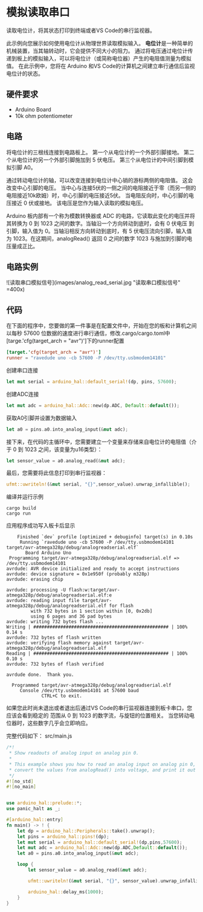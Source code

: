 # 模拟读取串口
读取电位计，将其状态打印到终端或者VS Code的串行监视器。

此示例向您展示如何使用电位计从物理世界读取模拟输入。 **电位计**是一种简单的机械装置，当其轴转动时，它会提供不同大小的阻力。 通过将电压通过电位计传递到板上的模拟输入，可以将电位计（或简称电位器）产生的电阻值测量为模拟值。 在此示例中，您将在 Arduino 和VS Code的计算机之间建立串行通信后监视电位计的状态。

## 硬件要求
- Arduino Board
- 10k ohm potentiometer

## 电路
将电位计的三根线连接到电路板上。 第一个从电位计的一个外部引脚接地。 第二个从电位计的另一个外部引脚施加到 5 伏电压。 第三个从电位计的中间引脚到模拟引脚 A0。 

通过转动电位计的轴，可以改变连接到电位计中心销的游标两侧的电阻值。 这会改变中心引脚的电压。 当中心与连接5伏的一侧之间的电阻接近于零（而另一侧的电阻接近10k欧姆）时，中心引脚的电压接近5伏。 当电阻反向时，中心引脚的电压接近 0 伏或接地。 该电压是您作为输入读取的模拟电压。 

Arduino 板内部有一个称为模数转换器或 ADC 的电路，它读取此变化的电压并将其转换为 0 到 1023 之间的数字。当轴沿一个方向转动到底时，会有 0 伏电压 到引脚，输入值为 0。当轴沿相反方向转动到底时，有 5 伏电压流向引脚，输入值为 1023。在这期间，analogRead() 返回 0 之间的数字 1023 与施加到引脚的电压量成正比。

## 电路实例
![读取串口模拟信号](images/analog_read_serial.jpg "读取串口模拟信号" =400x)

## 代码
在下面的程序中，您要做的第一件事是在配置文件中，开始在您的板和计算机之间以每秒 57600 位数据的速度进行串行通信，修改.cargo/cargo.toml中[targe.'cfg(target_arch = "avr")']下的runner配置
```toml
[target.'cfg(target_arch = "avr")']
runner = "ravedude uno -cb 57600 -P /dev/tty.usbmodem14101"
```
创建串口连接
```rust
let mut serial = arduino_hal::default_serial!(dp, pins, 57600);
```
创建ADC连接
```rust
let mut adc = arduino_hal::Adc::new(dp.ADC, Default::default());
```
获取A0引脚并设置为数据输入
```rust
let a0 = pins.a0.into_analog_input(&mut adc);
```
接下来，在代码的主循环中，您需要建立一个变量来存储来自电位计的电阻值（介于 0 到 1023 之间，该变量为u16类型）：
```rust
let sensor_value = a0.analog_read(&mut adc);
```
最后，您需要将此信息打印到串行监视器：
```rust
ufmt::uwriteln!(&mut serial, "{}",sensor_value).unwrap_infallible();
```
编译并运行示例
```shell
cargo build
cargo run
```
应用程序成功写入板卡后显示
```
    Finished `dev` profile [optimized + debuginfo] target(s) in 0.10s
     Running `ravedude uno -cb 57600 -P /dev/tty.usbmodem14101 target/avr-atmega328p/debug/analogreadserial.elf`
       Board Arduino Uno
 Programming target/avr-atmega328p/debug/analogreadserial.elf => /dev/tty.usbmodem14101
avrdude: AVR device initialized and ready to accept instructions
avrdude: device signature = 0x1e950f (probably m328p)
avrdude: erasing chip

avrdude: processing -U flash:w:target/avr-atmega328p/debug/analogreadserial.elf:e
avrdude: reading input file target/avr-atmega328p/debug/analogreadserial.elf for flash
         with 732 bytes in 1 section within [0, 0x2db]
         using 6 pages and 36 pad bytes
avrdude: writing 732 bytes flash ...
Writing | ################################################## | 100% 0.14 s 
avrdude: 732 bytes of flash written
avrdude: verifying flash memory against target/avr-atmega328p/debug/analogreadserial.elf
Reading | ################################################## | 100% 0.10 s 
avrdude: 732 bytes of flash verified

avrdude done.  Thank you.

  Programmed target/avr-atmega328p/debug/analogreadserial.elf
     Console /dev/tty.usbmodem14101 at 57600 baud
             CTRL+C to exit.
```
如果您此时尚未退出或者退出后通过VS Code的串行监视器连接到板卡串口，您应该会看到稳定的 范围从 0 到 1023 的数字流，与旋钮的位置相关。 当您转动电位器时，这些数字几乎会立即响应。

完整代码如下：
src/main.js
```rust
/*!
 * Show readouts of analog input on analog pin 0.
 *
 * This example shows you how to read an analog input on analog pin 0,
 * convert the values from analogRead() into voltage, and print it out to the serial monitor.
 */
#![no_std]
#![no_main]


use arduino_hal::prelude::*;
use panic_halt as _;

#[arduino_hal::entry]
fn main() -> ! {
    let dp = arduino_hal::Peripherals::take().unwrap();
    let pins = arduino_hal::pins!(dp);
    let mut serial = arduino_hal::default_serial!(dp,pins,57600);
    let mut adc = arduino_hal::Adc::new(dp.ADC,Default::default());
    let a0 = pins.a0.into_analog_input(&mut adc);

    loop {
        let sensor_value = a0.analog_read(&mut adc);

        ufmt::uwriteln!(&mut serial, "{}", sensor_value).unwrap_infallible();

        arduino_hal::delay_ms(1000);
    }
}
```